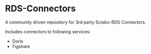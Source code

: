 # RDS-Connectors
A community driven repository for 3rd party Sciebo-RDS Connectors.

Includes connectors to following services:

* Doris
* Figshare
